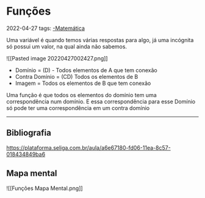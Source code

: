# Funções
2022-04-27
tags: [-Matemática](../-Matemática.md)

Uma variável é quando temos várias respostas para algo, já uma incógnita só possui um valor, na qual ainda não sabemos.

![[Pasted image 20220427002427.png]]


* Domínio = (D) - Todos elementos de A que tem conexão
* Contra Domínio = (CD) Todos os elementos de B
* Imagem = Todos os elementos de B que tem conexão

Uma função é que todos os elementos do domínio tem uma correspondência num domínio. E essa correspondência para esse Domínio só pode ter uma correspondência em um contra domínio


-----------------------------------------------
## Bibliografia

https://plataforma.seliga.com.br/aula/a6e67180-fd06-11ea-8c57-018434849ba6

## Mapa mental

![[Funções Mapa Mental.png]]
